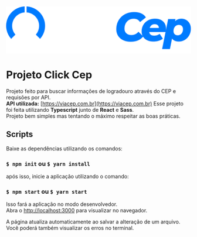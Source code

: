 ![SVG](public/LOGO-CLICKCEP-HOR-WHITE.svg)

# Projeto Click Cep

Projeto feito para buscar informações de logradouro através do CEP e requisões por API. \
**API utilizada:** [https://viacep.com.br](https://viacep.com.br)
Esse projeto foi feita utilizando **Typescript** junto de **React** e **Sass**. \
Projeto bem simples mas tentando o máximo respeitar as boas práticas.

## Scripts

Baixe as dependências utilizando os comandos:

### `$ npm init` ou `$ yarn install`

após isso, inicie a aplicação utilizando o comando:

### `$ npm start` ou `$ yarn start`

Isso fará a aplicação no modo desenvolvedor.\
Abra o [http://localhost:3000](http://localhost:3000) para visualizar no navegador.

A página atualiza automaticamente ao salvar a alteração de um arquivo.\
Você poderá também visualizar os erros no terminal.
